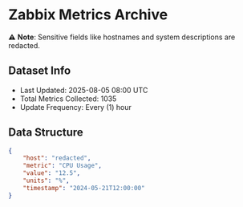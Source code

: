 # Zabbix Metrics Archive

⚠️ **Note**: Sensitive fields like hostnames and system descriptions are redacted.

## Dataset Info
- Last Updated: 2025-08-05 08:00 UTC
- Total Metrics Collected: 1035
- Update Frequency: Every (1) hour

## Data Structure
```json
{
    "host": "redacted",
    "metric": "CPU Usage",
    "value": "12.5",
    "units": "%",
    "timestamp": "2024-05-21T12:00:00"
}
```
